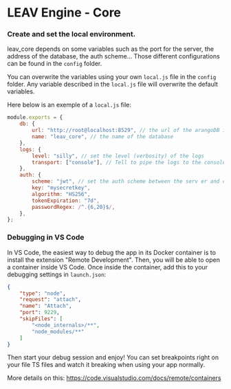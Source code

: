 # LEAV Engine - Core

### Create and set the local environment.

leav_core depends on some variables such as the port for the server, the address of the database, the auth scheme...
Those different configurations can be found in the `config` folder.

You can overwrite the variables using your own `local.js` file in the `config` folder. Any variable described in
the `local.js` file will overwrite the default variables.

Here below is an exemple of a `local.js` file:

```javascript
module.exports = {
    db: {
        url: "http://root@localhost:8529", // the url of the arangoDB instance
        name: "leav_core", // the name of the database
    },
    logs: {
        level: "silly", // set the level (verbosity) of the logs
        transport: ["console"], // Tell to pipe the logs to the console.
    },
    auth: {
        scheme: "jwt", // set the auth scheme between the serv er and client app.
        key: "mysecretkey",
        algorithm: "HS256",
        tokenExpiration: "7d",
        passwordRegex: /^.{6,20}$/,
    },
};
```

### Debugging in VS Code

In VS Code, the easiest way to debug the app in its Docker container is to install the extension "Remote Development".
Then, you will be able to open a container inside VS Code.
Once inside the container, add this to your debugging settings in `launch.json`:

```json
{
    "type": "node",
    "request": "attach",
    "name": "Attach",
    "port": 9229,
    "skipFiles": [
        "<node_internals>/**",
        "node_modules/**"
    ]
}
```

Then start your debug session and enjoy! You can set breakpoints right on your file TS files and watch it breaking when
using your app normally.

More details on this: https://code.visualstudio.com/docs/remote/containers
